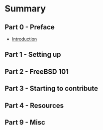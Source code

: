 # Summary

## Part 0 - Preface

* [Introduction](README.md)

## Part 1 - Setting up

## Part 2 - FreeBSD 101

## Part 3 - Starting to contribute

## Part 4 - Resources

## Part 9 - Misc

